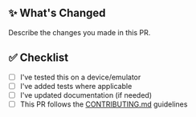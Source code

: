 ## ✨ What's Changed

Describe the changes you made in this PR.

## ✅ Checklist

- [ ] I've tested this on a device/emulator
- [ ] I've added tests where applicable
- [ ] I've updated documentation (if needed)
- [ ] This PR follows the [CONTRIBUTING.md](./CONTRIBUTING.md) guidelines
